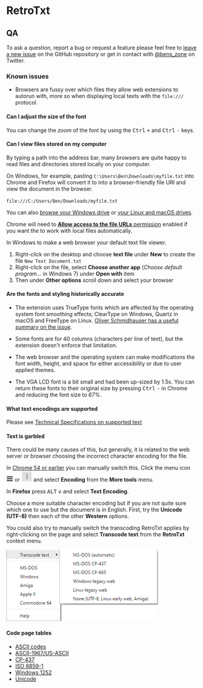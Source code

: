 # RetroTxt

## QA

To ask a question, report a bug or request a feature please feel free to [leave a new issue](https://github.com/bengarrett/RetroTxt/issues) on the GitHub repository or get in contact with [@bens_zone](https://twitter.com/bens_zone) on Twitter.

### Known issues

* Browsers are fussy over which files they allow web extensions to autorun with, more so when displaying local texts with the `file:///` protocol.

#### Can I adjust the size of the font

You can change the _zoom_ of the font by using the <kbd>Ctrl</kbd> <kbd>+</kbd> and <kbd>Ctrl</kbd> <kbd>-</kbd> keys.

#### Can I view files stored on my computer

By typing a path into the address bar, many browsers are quite happy to read files and directories stored locally on your computer.

On Windows, for example, pasting `C:\Users\Ben\Downloads\myfile.txt` into Chrome and Firefox will convert it to into a browser-friendly file URI and view the document in the browser.

`file:///C:/Users/Ben/Downloads/myfile.txt`

You can also [browse your Windows drive](file:///C:/) or [your Linux and macOS drives](file:///).

Chrome will need to [__Allow access to the file URLs__ permission](chrome://extensions/) enabled if you want the to work with local files automatically.

In Windows to make a web browser your default text file viewer.

1. Right-click on the desktop and choose __text file__ under __New__ to create the file `New Text Document.txt`
1. Right-click on the file, select __Choose another app__ (_Choose default program..._ in Windows 7) under __Open with__ item
1. Then under __Other options__ scroll down and select your browser

#### Are the fonts and styling historically accurate

* The extension uses TrueType fonts which are affected by the operating system font smoothing effects; ClearType on Windows, Quartz in macOS and FreeType on Linux. [Oliver Schmidhauser has a useful summary on the issue](https://oliverse.ch/technology/2016/07/16/using-pixel-fonts-in-a-browser-without-font-smoothing.html).

* Some fonts are for 40 columns (characters per line of text), but the extension doesn't enforce that limitation.

* The web browser and the operating system can make modifications the font width, height, and space for either accessibility or due to user applied themes.

* The VGA LCD font is a bit small and had been up-sized by 1.5x. You can return these fonts to their original size by pressing <kbd>Ctrl</kbd> <kbd>-</kbd> in Chrome and reducing the font size to _67%_.

#### What text encodings are supported

Please see [Technical Specifications on supported text](technical.md)

#### Text is garbled

There could be many causes of this, but generally, it is related to the web server or browser choosing the incorrect character encoding for the file.

In [Chrome 54 or earlier](https://productforums.google.com/forum/#!topic/chrome/1sC3JN0qDkg) you can manually switch this. Click the menu icon ![Old menu icon](assets/browser_menu.png) or ![Newer menu icon](assets/browser_menu_new.png) and select __Encoding__ from the __More tools__ menu.

In __Firefox__ press <kbd>ALT</kbd> <kbd>v</kbd> and select __Text Encoding__.

Choose a more suitable character encoding but if you are not quite sure which one to use but the document is in English. First, try the __Unicode (UTF-8)__ then each of the other __Western__ options.

You could also try to manually switch the transcoding RetroTxt applies by right-clicking on the page and select __Transcode text__ from the __RetroTxt__ context menu.

![Context menu transcode text](assets/context_menu_transcode_text.png)

#### Code page tables

* [ASCII codes](http://www.ascii-codes.com/)
* [ASCII-1967/US-ASCII](http://0x6a.org/ASCII)
* [CP-437](https://msdn.microsoft.com/en-us/goglobal/cc305156)
* [ISO 8859-1](https://msdn.microsoft.com/en-us/goglobal/cc305167)
* [Windows 1252](https://msdn.microsoft.com/en-us/goglobal/cc305145)
* [Unicode](http://unicode-table.com/)
